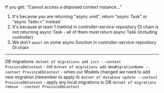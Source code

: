 If you get: "Cannot access a disposed context instance..."
1. It's because you are returning "async void", return "async Task" or "async Task<>" instead
2. It's because at least 1 method in controller-service-repository DI chain is not returning async Task - all of them must return async Task (including controller)
3. We don't `await` on some async function in controller-service-repository DI chain

---

DB migrations:
`dotnet ef migrations add init --context ProvinceDbContext` - init
`dotnet ef migrations add NewMigrationName --context ProvinceDbContext` - when our Models changed we need to add new migration (remember to apply it)
`dotnet ef database update --context ProvinceDbContext` - apply any local migrations to DB
`dotnet ef migrations remove --context ProvinceDbContext`